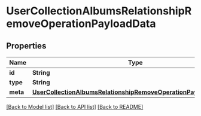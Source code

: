 # UserCollectionAlbumsRelationshipRemoveOperationPayloadData

## Properties
Name | Type | Description | Notes
------------ | ------------- | ------------- | -------------
**id** | **String** |  | 
**type** | **String** |  | 
**meta** | [**UserCollectionAlbumsRelationshipRemoveOperationPayloadDataMeta**](UserCollectionAlbumsRelationshipRemoveOperationPayloadDataMeta.md) |  | 

[[Back to Model list]](../README.md#documentation-for-models) [[Back to API list]](../README.md#documentation-for-api-endpoints) [[Back to README]](../README.md)



